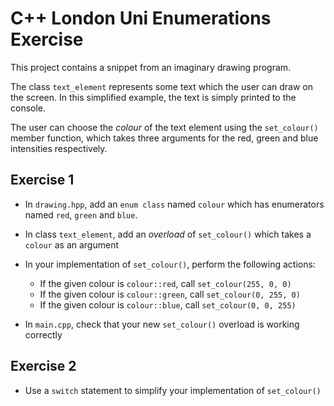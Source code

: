 
# C++ London Uni Enumerations Exercise #

This project contains a snippet from an imaginary drawing program.

The class `text_element` represents some text which the user can draw
on the screen. In this simplified example, the text is simply printed
to the console.

The user can choose the *colour* of the text element using the `set_colour()`
member function, which takes three arguments for the red, green and blue
intensities respectively.

## Exercise 1 ##

 * In `drawing.hpp`, add an `enum class` named `colour` which has enumerators named `red`,
`green` and `blue`.

 * In class `text_element`, add an *overload* of `set_colour()` which takes a
   `colour` as an argument
   
 * In your implementation of `set_colour()`, perform the following actions:
 
   - If the given colour is `colour::red`, call `set_colour(255, 0, 0)`
   - If the given colour is `colour::green`, call `set_colour(0, 255, 0)`
   - If the given colour is `colour::blue`, call `set_colour(0, 0, 255)`
   
 * In `main.cpp`, check that your new `set_colour()` overload is working correctly
 
 
## Exercise 2 ##

 * Use a `switch` statement to simplify your implementation of `set_colour()`
 
